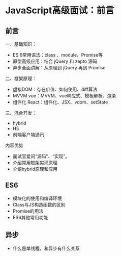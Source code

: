 # JavaScript高级面试：前言

## 前言

一、基础知识：

* ES 6常用语法：class 、module、Promise等
* 原型高级应用：结合 jQuery 和 zepto 源码
* 异步全面讲解：从原理到 jQuery 再到 Promise

二、框架原理：

* 虚拟DOM：存在价值、如何使用、diff算法
* MVVM vue：MVVM、vue响应式、模板解析、渲染
* 组件化 React：组件化、JSX、vdom、setState

三、混合开发：

* hybrid
* H5
* 前端客户端通讯

内容优势

* 面试官爱问“源码”、“实现”。
* 介绍常用框架实现原理
* 介绍hybrid原理和应用

## ES6

* 模块化的使用和编译环境
* Class与JS构造函数的区别
* Promise的用法
* ES6其他常用功能

## 异步

* 什么是单线程，和异步有什么关系

